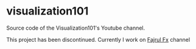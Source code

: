 # visualization101
Source code of the Visualization101's Youtube channel. 

This project has been discontinued. Currently I work on [Fajrul Fx](https://www.youtube.com/c/FajrulFx) channel
